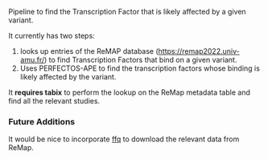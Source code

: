 Pipeline to find the Transcription Factor that is likely affected by a given variant.

It currently has two steps:

1. looks up entries of the ReMAP database (https://remap2022.univ-amu.fr/) to find Transcription Factors that
bind on a given variant.
2. Uses PERFECTOS-APE to find the transcription factors whose binding is likely affected by the variant.


It **requires tabix** to perform the lookup on the ReMap metadata table and find all the relevant studies. 


### Future Additions

It would be nice to incorporate [ffq](https://github.com/pachterlab/ffq) to download the relevant data from ReMap. 

